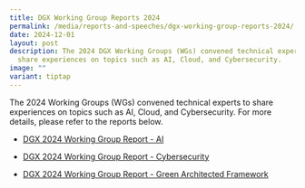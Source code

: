 ```yaml
---
title: DGX Working Group Reports 2024
permalink: /media/reports-and-speeches/dgx-working-group-reports-2024/
date: 2024-12-01
layout: post
description: The 2024 DGX Working Groups (WGs) convened technical experts to
  share experiences on topics such as AI, Cloud, and Cybersecurity.
image: ""
variant: tiptap
---
```

<p>The 2024 Working Groups (WGs) convened technical experts to share experiences
on topics such as AI, Cloud, and Cybersecurity. For more details, please
refer to the reports below.</p>
<ul data-tight="true" class="tight">
<li>
<p><a href="/files/media/Reports/DGX_2024_AI_Working_Group_Report.pdf" rel="noopener nofollow" target="_blank">DGX 2024 Working Group Report - AI</a>
</p>
</li>
<li>
<p><a href="/files/media/Reports/DGX_2024_Cyber_Working_Group_Report.pdf" rel="noopener nofollow" target="_blank">DGX 2024 Working Group Report - Cybersecurity</a>
</p>
</li>
<li>
<p><a href="/files/media/Reports/DGX_2024_Green_Architected_Framework_Report.pdf" rel="noopener nofollow" target="_blank">DGX 2024 Working Group Report - Green Architected Framework</a>
</p>
</li>
</ul>
<p></p>